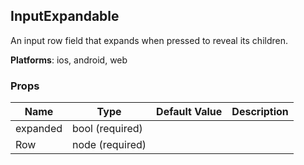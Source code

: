 ## InputExpandable 
 
An input row field that expands when pressed to reveal its
children.

__Platforms__:  ios, android, web
### Props
Name | Type | Default Value | Description
--- | --- | --- | --- 
expanded | bool  (required) |   | 
Row | node  (required) |   | 
 
